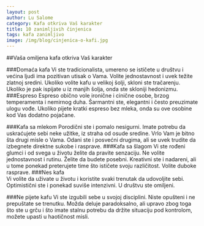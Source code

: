 ```yaml
---
layout: post
author: Lu Salome
category: Kafa otkriva Vaš karakter
title: 10 zanimljivih činjenica
tags: kafa zanimljivo
image: /img/blog/cinjenica-o-kafi.jpg
---
```


##Vaša omiljena kafa otkriva Vaš karakter

###Domaća kafa 
Vi ste tradicionalista, umereno se ističete u društvu i većina ljudi ima pozitivan utisak o Vama.  Volite jednostavnost i uvek težite zlatnoj sredini. Ukoliko volite kafu u velikoj šolji, skloni ste tračarenju. Ukoliko je pak ispijate u iz manjih šolja, onda ste skloniji hedonizmu.
###Espreso
Espreso obično vole ironične i cinične osobe, brzog temperamenta i nemirnog duha. Šarmantni ste, elegantni i često preuzimate ulogu vođe. Ukoliko pijete kratki espreso bez mleka, onda su ove osobine kod Vas dodatno pojačane.

###Kafa sa mlekom 
Porodični ste i pomalo nesigurni. Imate potrebu da uskraćujete sebi neke užitke, iz straha od osude sredine. Vrlo Vam je bitno šta drugi misle o Vama. Odani ste i posvećni drugima, ali se uvek trudite da izbegnete direktne sukobe i rasprave. 
###Kafa sa šlagom 
Vi ste rođeni glumci i od svega u životu želite da pravite senzaciju. Ne volite jednostavnost i rutinu. Želite da budete posebni. Kreativni ste i nadareni, ali u tome ponekad preterujete time što ističete svoju različitost. Volite duboke rasprave.
###Nes kafa  
Vi volite da uživate u životu i koristite svaki trenutak da udovoljite sebi. Optimistični ste i ponekad suviše intenzivni. U društvu ste omiljeni.  

###Ne pijete kafu
Vi ste izgubili sebe u svojoj disciplini. Niste opušteni i ne prepuštate se trenutku. Možda deluje paradoksalno, ali upravo zbog toga što ste u grču i što imate stalnu potrebu da držite situaciju pod kontrolom, možete upasti u haotičnost misli.